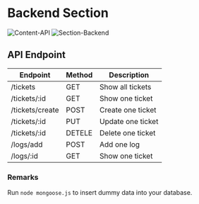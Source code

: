 # Backend Section

![Content-API](https://img.shields.io/badge/content-API-green.svg)
![Section-Backend](https://img.shields.io/badge/section-backend-lightgrey.svg)

## API Endpoint

| Endpoint        | Method | Description                            |
| --------------- | ------ | ---------------------------------------|
| /tickets        | GET    | Show all tickets                       |
| /tickets/:id    | GET    | Show one ticket                        |
| /tickets/create | POST   | Create one ticket                      |
| /tickets/:id    | PUT    | Update one ticket                      |
| /tickets/:id    | DETELE | Delete one ticket                      |
| /logs/add       | POST   | Add one log                            |
| /logs/:id       | GET    | Show one ticket                        |

### Remarks
Run `node mongoose.js` to insert dummy data into your database.